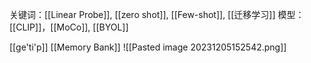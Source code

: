 
关键词：[[Linear Probe]], [[zero shot]], [[Few-shot]], [[迁移学习]]
模型：[[CLIP]]，[[MoCo]], [[BYOL]]

[[ge'ti'p]] [[Memory Bank]]
![[Pasted image 20231205152542.png]]
